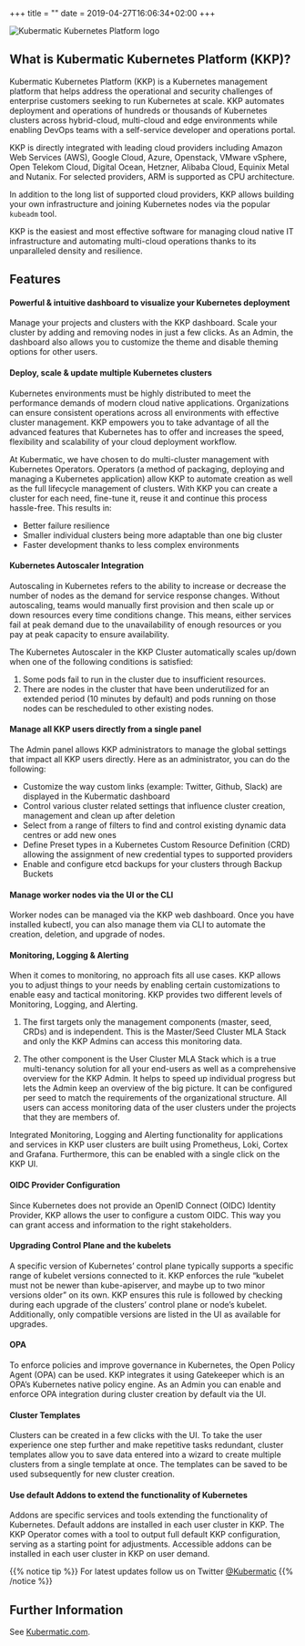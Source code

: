 +++
title = ""
date = 2019-04-27T16:06:34+02:00
+++


![Kubermatic Kubernetes Platform logo](/img/KubermaticKubernetesPlatform-logo.jpg)


## What is Kubermatic Kubernetes Platform (KKP)?

Kubermatic Kubernetes Platform (KKP) is a Kubernetes management platform that helps address the operational and security challenges of enterprise customers seeking to run Kubernetes at scale. KKP automates deployment and operations of hundreds or thousands of Kubernetes clusters across hybrid-cloud, multi-cloud and edge environments while enabling DevOps teams with a self-service developer and operations portal.


KKP is directly integrated with leading cloud providers including Amazon Web Services (AWS), Google Cloud, Azure, Openstack, VMware vSphere, Open Telekom Cloud, Digital Ocean, Hetzner, Alibaba Cloud, Equinix Metal and Nutanix. For selected providers, ARM is supported as CPU architecture.

In addition to the long list of supported cloud providers, KKP allows building your own infrastructure and joining Kubernetes nodes via the popular `kubeadm` tool.

KKP is the easiest and most effective software for managing cloud native IT infrastructure and automating multi-cloud operations thanks to its unparalleled density and resilience.

## Features

#### Powerful & intuitive dashboard to visualize your Kubernetes deployment
Manage your projects and clusters with the KKP dashboard. Scale your cluster by adding and removing nodes in just a few clicks. As an Admin, the dashboard also allows you to customize the theme and disable theming options for other users.

#### Deploy, scale & update multiple Kubernetes clusters
Kubernetes environments must be highly distributed to meet the performance demands of modern cloud native applications. Organizations can ensure consistent operations across all environments with effective cluster management. KKP empowers you to take advantage of all the advanced features that Kubernetes has to offer and increases the speed, flexibility and scalability of your cloud deployment workflow.

At Kubermatic, we have chosen to do multi-cluster management with Kubernetes Operators. Operators (a method of packaging, deploying and managing a Kubernetes application) allow KKP to automate creation as well as the full lifecycle management of clusters. With KKP you can create a cluster for each need, fine-tune it, reuse it and continue this process hassle-free. This results in:
- Better failure resilience
- Smaller individual clusters being more adaptable than one big cluster
- Faster development thanks to less complex environments

#### Kubernetes Autoscaler Integration
Autoscaling in Kubernetes refers to the ability to increase or decrease the number of nodes as the demand for service response changes. Without autoscaling, teams would manually first provision and then scale up or down resources every time conditions change. This means, either services fail at peak demand due to the unavailability of enough resources or you pay at peak capacity to ensure availability.

The Kubernetes Autoscaler in the KKP Cluster automatically scales up/down when one of the following conditions is satisfied:
1. Some pods fail to run in the cluster due to insufficient resources.
2. There are nodes in the cluster that have been underutilized for an extended period (10 minutes by default) and pods running on those nodes can be rescheduled to other existing nodes.

#### Manage all KKP users directly from a single panel
The Admin panel allows KKP administrators to manage the global settings that impact all KKP users directly. Here as an administrator, you can do the following:

- Customize the way custom links (example: Twitter, Github, Slack) are displayed in the Kubermatic dashboard
- Control various cluster related settings that influence cluster creation, management and clean up after deletion
- Select from a range of filters to find and control existing dynamic data centres or add new ones
- Define Preset types in a Kubernetes Custom Resource Definition (CRD) allowing the assignment of new credential types to supported providers
- Enable and configure etcd backups for your clusters through Backup Buckets

#### Manage worker nodes via the UI or the CLI
Worker nodes can be managed via the KKP web dashboard. Once you have installed kubectl, you can also manage them via CLI to automate the creation, deletion, and upgrade of nodes.

#### Monitoring, Logging & Alerting
When it comes to monitoring, no approach fits all use cases. KKP allows you to adjust things to your needs by enabling certain customizations to enable easy and tactical monitoring.
KKP provides two different levels of Monitoring, Logging, and Alerting.

1. The first targets only the management components (master, seed, CRDs) and is independent. This is the Master/Seed Cluster MLA Stack and only the KKP Admins can access this monitoring data.

2. The other component is the User Cluster MLA Stack which is a true multi-tenancy solution for all your end-users as well as a comprehensive overview for the KKP Admin. It helps to speed up individual progress but lets the Admin keep an overview of the big picture. It can be configured per seed to match the requirements of the organizational structure. All users can access monitoring data of the user clusters under the projects that they are members of.

Integrated Monitoring, Logging and Alerting functionality for applications and services in KKP user clusters are built using Prometheus, Loki, Cortex and Grafana. Furthermore, this can be enabled with a single click on the KKP UI.

#### OIDC Provider Configuration
Since Kubernetes does not provide an OpenID Connect (OIDC) Identity Provider, KKP allows the user to configure a custom OIDC. This way you can grant access and information to the right stakeholders.

#### Upgrading Control Plane and the kubelets
A specific version of Kubernetes’ control plane typically supports a specific range of kubelet versions connected to it. KKP enforces the rule “kubelet must not be newer than kube-apiserver, and maybe up to two minor versions older” on its own. KKP ensures this rule is followed by checking during each upgrade of the clusters’ control plane or node’s kubelet. Additionally, only compatible versions are listed in the UI as available for upgrades.

#### OPA
To enforce policies and improve governance in Kubernetes, the Open Policy Agent (OPA) can be used. KKP integrates it using Gatekeeper which is an OPA’s Kubernetes native policy engine. As an Admin you can enable and enforce OPA integration during cluster creation by default via the UI.

#### Cluster Templates
Clusters can be created in a few clicks with the UI. To take the user experience one step further and make repetitive tasks redundant, cluster templates allow you to save data entered into a wizard to create multiple clusters from a single template at once. The templates can be saved to be used subsequently for new cluster creation.

#### Use default Addons to extend the functionality of Kubernetes
Addons are specific services and tools extending the functionality of Kubernetes. Default addons are installed in each user cluster in KKP. The KKP Operator comes with a tool to output full default KKP configuration, serving as a starting point for adjustments. Accessible addons can be installed in each user cluster in KKP on user demand.

{{% notice tip %}}
For latest updates follow us on Twitter [@Kubermatic](https://twitter.com/Kubermatic)
{{% /notice %}}


## Further Information

See [Kubermatic.com](https://www.kubermatic.com/).
